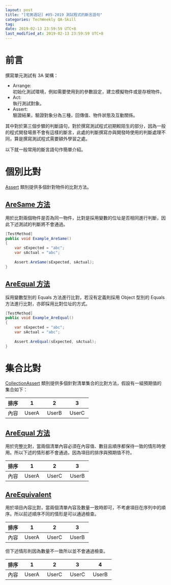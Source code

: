 ```yaml
---
layout: post
title: "[宅男週記] #05-2019 測試程式的斷言語句"
categories: TechWeekly QA-Skill
tag: 
date: 2019-02-13 23:59:59 UTC+8 
last_modified_at: 2019-02-13 23:59:59 UTC+8 
---
```


# 前言

撰寫單元測試有 3A 架構：
* Arrange:  
    初始化測試環境，例如需要使用到的參數設定，建立模擬物件或是存根物件。
* Act:  
    執行測試對象。
* Assert:  
    驗證結果，驗證對象分為三種，回傳值、物件狀態及互動關係。

其中對於第三個步驟的判斷語句，對於撰寫測試程式初期較陌生的部分，因為一般的程式開發場景不會有這樣的斷言，此處的判斷撰寫亦與開發時使用的判斷處理不同，算是撰寫測試程式需要額外學習之處。

以下就一般常用的斷言語句作簡單介紹。

# 個別比對
[Assert][Assert] 類別提供多個針對物件的比對方法。
## [AreSame 方法][Assert.AreSame]
用於比對兩個物件是否為同一物件，比對是採用變數的位址是否相同進行判斷，因此下述測試的判斷將不會通過。

```csharp
[TestMethod]
public void Example_AreSame()
{
    var sExpected = "abc";
    var sActual = "abc";
    
    Assert.AreSame(sExpected, sActual);
}
```

## [AreEqual 方法][Assert.AreEqual]
採用變數型別的 Equals 方法進行比對，若沒有定義則採用 Object 型別的 Equals 方法進行比對，亦即採用比對位址的方式。
```csharp
[TestMethod]
public void Example_AreEqual()
{
    var sExpected = "abc";
    var sActual = "abc";
    
    Assert.AreEqual(sExpected, sActual);
}
```

# 集合比對
[CollectionAssert][CollectionAssert] 類別提供多個針對清單集合的比對方法，假設有一組預期值的集合如下：

|排序|1|2|3|
|---|:---:|:---:|:---:|
|內容|&nbsp;UserA&nbsp;|&nbsp;UserB&nbsp;|&nbsp;UserC&nbsp;|

## [AreEqual 方法][CollectionAssert.AreEqual]
用於完整比對，當兩個清單內容必須在內容值、數目且順序都保待一致的情形時使用。所以下述的情形都不會通過，因為項目的排序與預期值不符。

|排序|1|2|3|
|---|:---:|:---:|:---:|
|內容|&nbsp;UserA&nbsp;|&nbsp;UserC&nbsp;|&nbsp;UserB&nbsp;|

## [AreEquivalent][CollectionAssert.AreEqivalent]

用於項目內容比對，當兩個清單內容及數量一致時即可，不考慮項目在序列中的順序。所以前述順序不同的情形是可以通過檢查。

|排序|1|2|3|
|---|:---:|:---:|:---:|
|內容|&nbsp;UserA&nbsp;|&nbsp;UserC&nbsp;|&nbsp;UserB&nbsp;|

但下述情形則因為數量不一致所以並不會通過檢查。

|排序|1|2|3|4|
|---|:---:|:---:|:---:|:---:|
|內容|&nbsp;UserA&nbsp;|&nbsp;UserC&nbsp;|&nbsp;UserC&nbsp;|&nbsp;UserB&nbsp;|

[CollectionAssert]:https://docs.microsoft.com/en-us/dotnet/api/microsoft.visualstudio.testtools.unittesting.collectionassert?redirectedfrom=MSDN&view=mstest-net-1.2.0 "CollectionAssert"
[CollectionAssert.AreEqual]:https://docs.microsoft.com/en-us/dotnet/api/microsoft.visualstudio.testtools.unittesting.collectionassert.areequal?view=mstest-net-1.2.0 "CollectionAssert.AreEqual"

[CollectionAssert.AreEqivalent]:https://docs.microsoft.com/en-us/dotnet/api/microsoft.visualstudio.testtools.unittesting.collectionassert.areequivalent?view=mstest-net-1.2.0 "CollectionAssert.AreEqivalent"

[Assert]:https://docs.microsoft.com/en-us/dotnet/api/microsoft.visualstudio.testtools.unittesting.assert?view=mstest-net-1.2.0 "Assert"
[Assert.AreEqual]:https://docs.microsoft.com/en-us/dotnet/api/microsoft.visualstudio.testtools.unittesting.assert.areequal?view=mstest-net-1.2.0 "Assert.AreEqual"
[Assert.AreSame]:https://docs.microsoft.com/en-us/dotnet/api/microsoft.visualstudio.testtools.unittesting.assert.aresame?view=mstest-net-1.2.0 "Assert.AreSame"
